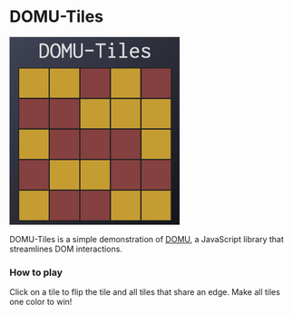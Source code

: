 # DOMU-Tiles

<img src="docs/example.png" width="300px" />

DOMU-Tiles is a simple demonstration of [DOMU](https://github.com/hanhee-song/DOMU), a JavaScript library that streamlines DOM interactions.

### How to play

Click on a tile to flip the tile and all tiles that share an edge. Make all tiles one color to win!
